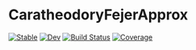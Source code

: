 # CaratheodoryFejerApprox

[![Stable](https://img.shields.io/badge/docs-stable-blue.svg)](https://jondeuce.github.io/CaratheodoryFejerApprox.jl/stable/)
[![Dev](https://img.shields.io/badge/docs-dev-blue.svg)](https://jondeuce.github.io/CaratheodoryFejerApprox.jl/dev/)
[![Build Status](https://github.com/jondeuce/CaratheodoryFejerApprox.jl/actions/workflows/CI.yml/badge.svg?branch=main)](https://github.com/jondeuce/CaratheodoryFejerApprox.jl/actions/workflows/CI.yml?query=branch%3Amain)
[![Coverage](https://codecov.io/gh/jondeuce/CaratheodoryFejerApprox.jl/branch/main/graph/badge.svg)](https://codecov.io/gh/jondeuce/CaratheodoryFejerApprox.jl)
